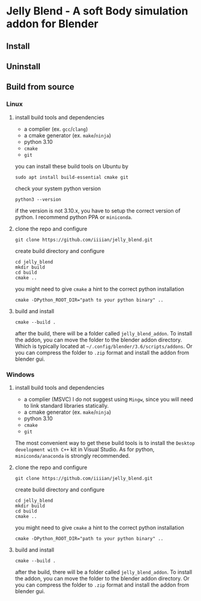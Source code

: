 # Jelly Blend - A soft Body simulation addon for Blender

## Install

## Uninstall

## Build from source

### Linux

1. install build tools and dependencies

   - a complier (ex. `gcc`/`clang`)
   - a cmake generator (ex. `make`/`ninja`)
   - python 3.10
   - `cmake`
   - `git`

   you can install these build tools on Ubuntu by 

   ```
   sudo apt install build-essential cmake git
   ```

   check your system python version

   ```
   python3 --version
   ```

   if the version is not 3.10.x, you have to setup the correct version of python. I recommend python PPA or `miniconda`.

2. clone the repo and configure
   ```
   git clone https://github.com/iiiian/jelly_blend.git
   ```
	create build directory and configure
   ```
   cd jelly_blend
   mkdir build
   cd build
   cmake ..
   ```
	you might need to give `cmake` a hint to the correct python installation
	```
	cmake -DPython_ROOT_DIR="path to your python binary" ..
   ```


3. build and install
   ```
   cmake --build .
   ```

   after the build, there will be a folder called `jelly_blend_addon`. To install the addon, you can move the folder to the blender addon directory. Which is typically located at `~/.config/blender/3.6/scripts/addons`. Or you can compress the folder to `.zip` format and install the addon from blender gui.

### Windows

1. install build tools and dependencies

   - a complier (MSVC)
     I do not suggest using `Mingw`, since you will need to link standard libraries statically.
   - a cmake generator (ex. `make`/`ninja`)
   - python 3.10
   - `cmake`
   - `git`

   The most convenient way to get these build tools is to install the `Desktop development with C++` kit in Visual Studio. As for python, `miniconda/anaconda` is strongly recommended.

2. clone the repo and configure

   ```
   git clone https://github.com/iiiian/jelly_blend.git
   ```

   create build directory and configure

   ```
   cd jelly_blend
   mkdir build
   cd build
   cmake ..
   ```

   you might need to give `cmake` a hint to the correct python installation

   ```
   cmake -DPython_ROOT_DIR="path to your python binary" ..
   ```

3. build and install

   ```
   cmake --build .
   ```

   after the build, there will be a folder called `jelly_blend_addon`. To install the addon, you can move the folder to the blender addon directory. Or you can compress the folder to `.zip` format and install the addon from blender gui.

